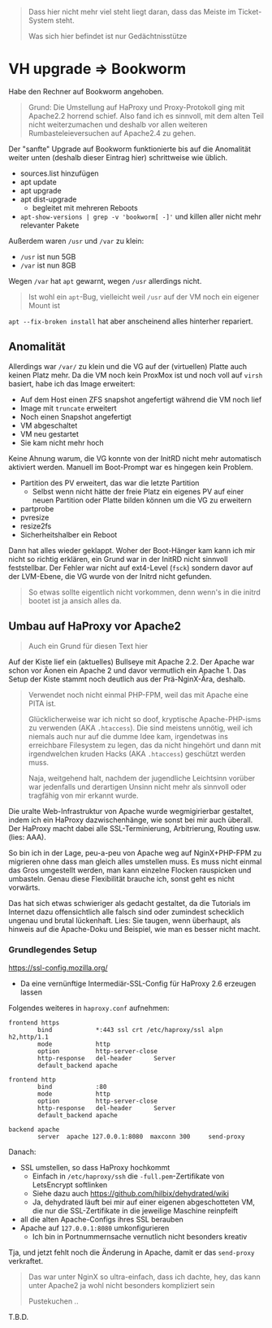> Dass hier nicht mehr viel steht liegt daran, dass das Meiste im Ticket-System steht.
>
> Was sich hier befindet ist nur Gedächtnisstütze


# VH upgrade => Bookworm

Habe den Rechner auf Bookworm angehoben.

> Grund:  Die Umstellung auf HaProxy und Proxy-Protokoll ging mit Apache2.2 horrend schief.
> Also fand ich es sinnvoll, mit dem alten Teil nicht weiterzumachen und deshalb
> vor allen weiteren Rumbasteleieversuchen auf Apache2.4 zu gehen.

Der "sanfte" Upgrade auf Bookworm funktionierte bis auf die Anomalität weiter unten (deshalb dieser Eintrag hier) schrittweise wie üblich.

- sources.list hinzufügen
- apt update
- apt upgrade
- apt dist-upgrade
  - begleitet mit mehreren Reboots
- `apt-show-versions | grep -v 'bookworm[ -]'` und killen aller nicht mehr relevanter Pakete

Außerdem waren `/usr` und `/var` zu klein:

- `/usr` ist nun 5GB
- `/var` ist nun 8GB

Wegen `/var` hat `apt` gewarnt, wegen `/usr` allerdings nicht.

> Ist wohl ein `apt`-Bug, vielleicht weil `/usr` auf der VM noch ein eigener Mount ist

`apt --fix-broken install` hat aber anscheinend alles hinterher repariert.


## Anomalität

Allerdings war `/var/` zu klein und die VG auf der (virtuellen) Platte auch keinen Platz mehr.
Da die VM noch kein ProxMox ist und noch voll auf `virsh` basiert, habe ich das Image erweitert:

- Auf dem Host einen ZFS snapshot angefertigt während die VM noch lief
- Image mit `truncate` erweitert
- Noch einen Snapshot angefertigt
- VM abgeschaltet
- VM neu gestartet
- Sie kam nicht mehr hoch

Keine Ahnung warum, die VG konnte von der InitRD nicht mehr automatisch aktiviert werden.
Manuell im Boot-Prompt war es hingegen kein Problem.

- Partition des PV erweitert, das war die letzte Partition
  - Selbst wenn nicht hätte der freie Platz ein eigenes PV auf einer neuen Partition oder Platte bilden können um die VG zu erweitern
- partprobe
- pvresize
- resize2fs
- Sicherheitshalber ein Reboot

Dann hat alles wieder geklappt.  Woher der Boot-Hänger kam kann ich mir nicht so richtig erklären, ein Grund war in der InitRD nicht sinnvoll feststellbar.
Der Fehler war nicht auf ext4-Level (`fsck`) sondern davor auf der LVM-Ebene, die VG wurde von der Initrd nicht gefunden.

> So etwas sollte eigentlich nicht vorkommen, denn wenn's in die initrd bootet ist ja ansich alles da.

## Umbau auf HaProxy vor Apache2

> Auch ein Grund für diesen Text hier

Auf der Kiste lief ein (aktuelles) Bullseye mit Apache 2.2.  Der Apache war schon vor Äonen ein Apache 2
und davor vermutlich ein Apache 1.  Das Setup der Kiste stammt noch deutlich aus der Prä-NginX-Ära, deshalb.

> Verwendet noch nicht einmal PHP-FPM, weil das mit Apache eine PITA ist.
>
> Glücklicherweise war ich nicht so doof, kryptische Apache-PHP-isms zu verwenden (AKA `.htaccess`).
> Die sind meistens unnötig, weil ich niemals auch nur auf die dumme Idee kam, irgendetwas ins erreichbare Filesystem zu legen,
> das da nicht hingehört und dann mit irgendwelchen kruden Hacks (AKA `.htaccess`) geschützt werden muss.
>
> Naja, weitgehend halt, nachdem der jugendliche Leichtsinn vorüber war jedenfalls und derartigen Unsinn nicht mehr
> als sinnvoll oder tragfähig von mir erkannt wurde.

Die uralte Web-Infrastruktur von Apache wurde wegmigirierbar gestaltet,
indem ich ein HaProxy dazwischenhänge, wie sonst bei mir auch überall.
Der HaProxy macht dabei alle SSL-Terminierung, Arbitrierung, Routing usw. (lies: AAA).

So bin ich in der Lage, peu-a-peu von Apache weg auf NginX+PHP-FPM zu migrieren ohne dass man gleich alles umstellen muss.
Es muss nicht einmal das Gros umgestellt werden, man kann einzelne Flocken rauspicken und umbasteln.
Genau diese Flexibilität brauche ich, sonst geht es nicht vorwärts.

Das hat sich etwas schwieriger als gedacht gestaltet,
da die Tutorials im Internet dazu offensichtlich alle falsch sind oder zumindest schecklich ungenau und brutal lückenhaft.
Lies:  Sie taugen, wenn überhaupt, als hinweis auf die Apache-Doku und Beispiel, wie man es besser nicht macht.

### Grundlegendes Setup

<https://ssl-config.mozilla.org/>

- Da eine vernünftige Intermediär-SSL-Config für HaProxy 2.6 erzeugen lassen

Folgendes weiteres in `haproxy.conf` aufnehmen:

```
frontend https
        bind            *:443 ssl crt /etc/haproxy/ssl alpn h2,http/1.1
        mode            http
        option          http-server-close
        http-response   del-header      Server
        default_backend apache

frontend http
        bind            :80
        mode            http
        option          http-server-close
        http-response   del-header      Server
        default_backend apache

backend apache
        server  apache 127.0.0.1:8080  maxconn 300     send-proxy
```

Danach:

- SSL umstellen, so dass HaProxy hochkommt
  - Einfach in `/etc/haproxy/ssh` die `-full.pem`-Zertifikate von LetsEncrypt softlinken
  - Siehe dazu auch <https://github.com/hilbix/dehydrated/wiki>
  - Ja, dehydrated läuft bei mir auf einer eigenen abgeschotteten VM, die nur die SSL-Zertifikate in die jeweilige Maschine reinpfeift
- all die alten Apache-Configs ihres SSL berauben
- Apache auf `127.0.0.1:8080` umkonfigurieren
  - Ich bin in Portnummernsache vernutlich nicht besonders kreativ

Tja, und jetzt fehlt noch die Änderung in Apache, damit er das `send-proxy` verkraftet.

> Das war unter NginX so ultra-einfach, dass ich dachte, hey, das kann unter Apache2 ja wohl nicht besonders kompliziert sein
>
> Pustekuchen ..

T.B.D.


